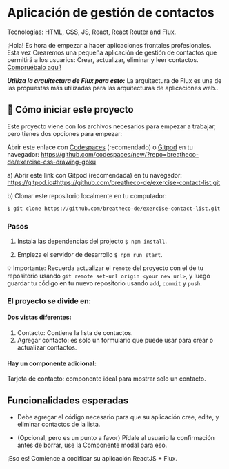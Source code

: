 <!--hide-->
# Aplicación de gestión de contactos
<!--endhide-->

Tecnologías: HTML, CSS, JS, React, React Router and Flux.

¡Hola! Es hora de empezar a hacer aplicaciones frontales profesionales. Esta vez
Crearemos una pequeña aplicación de gestión de contactos que permitirá a los usuarios:
Crear, actualizar, eliminar y leer contactos. [Compruébalo aquí!](https://github.com/breatheco-de/exercise-contact-list/blob/master/preview.gif?raw=true)

***Utiliza la arquitectura de Flux para esto:*** La arquitectura de Flux es una de las propuestas más utilizadas para las arquitecturas de aplicaciones web..

<onlyfor saas="false" withBanner="false">

## 🌱  Cómo iniciar este proyecto

Este proyecto viene con los archivos necesarios para empezar a trabajar, pero tienes dos opciones para empezar:

Abrir este enlace con [Codespaces](https://4geeks.com/lesson/what-is-github-codespaces) (recomendado) o [Gitpod](https://4geeks.com/lesson/how-to-use-gitpod) en tu navegador: https://github.com/codespaces/new/?repo=breatheco-de/exercise-css-drawing-goku

a) Abrir este link con Gitpod (recomendada) en tu navegador: https://gitpod.io#https://github.com/breatheco-de/exercise-contact-list.git

b) Clonar este repositorio localmente en tu computador:

```sh
$ git clone https://github.com/breatheco-de/exercise-contact-list.git
```

### Pasos

1. Instala las dependencias del projecto `$ npm install`.

2. Empieza el servidor de desarrollo `$ npm run start`.

💡 Importante: Recuerda actualizar el `remote` del proyecto con el de tu repositorio usando `git remote set-url origin <your new url>`, y luego guardar tu código en tu nuevo repositorio usando `add`, `commit` y `push`.

</onlyfor>

### El proyecto se divide en:

#### Dos vistas diferentes:

1. Contacto: Contiene la lista de contactos.
2. Agregar contacto: es solo un formulario que puede usar para crear o actualizar contactos.

#### Hay un componente adicional:
Tarjeta de contacto: componente ideal para mostrar solo un contacto.

## Funcionalidades esperadas

- Debe agregar el código necesario para que su aplicación cree, edite,
y eliminar contactos de la lista.

- (Opcional, pero es un punto a favor) Pídale al usuario la confirmación antes de borrar, use la
Componente modal para eso.




¡Eso es! Comience a codificar su aplicación ReactJS + Flux.
